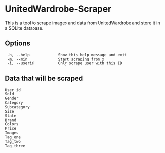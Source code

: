 # UnitedWardrobe-Scraper

This is a tool to scrape images and data from UnitedWardrobe and store it in a SQLite database.

## Options
```
 -h, --help             Show this help message and exit
 -m, --min              Start scraping from x
 -i, --userid           Only scrape user with this ID
 ```
 
 ## Data that will be scraped
 ```
 User_id
 Sold           
 Gender
 Category       
 Subcategory    
 Size         
 State
 Brand
 Colors
 Price
 Images
 Tag_one
 Tag_two
 Tag_three
 ```

